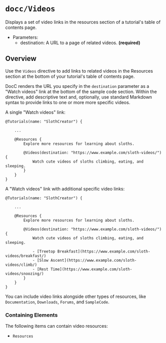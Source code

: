 # ``docc/Videos``

Displays a set of video links in the resources section of a tutorial's table of contents page.

- Parameters:
    - destination: A URL to a page of related videos. **(required)**

## Overview

Use the `Videos` directive to add links to related videos in the Resources section at the bottom of your tutorial's table of contents page.

DocC renders the URL you specify in the `destination` parameter as a "Watch videos" link at the bottom of the sample code section. Within the directive, add descriptive text and, optionally, use standard Markdown syntax to provide links to one or more more specific videos.


A single "Watch videos" link:

```
@Tutorials(name: "SlothCreator") {
    
    ...
    
    @Resources {
        Explore more resources for learning about sloths.

        @Videos(destination: "https://www.example.com/sloth-videos/") {
            Watch cute videos of sloths climbing, eating, and sleeping.
        }
    }
}
````

A "Watch videos" link with additional specific video links: 

```
@Tutorials(name: "SlothCreator") {
        
    ...
    
    @Resources {
        Explore more resources for learning about sloths.

        @Videos(destination: "https://www.example.com/sloth-videos/") {
            Watch cute videos of sloths climbing, eating, and sleeping.

            - [Treetop Breakfast](https://www.example.com/sloth-videos/breakfast/)
            - [Slow Ascent](https://www.example.com/sloth-videos/climb/)
            - [Rest Time](https://www.example.com/sloth-videos/snoozing/)
        }
    }
}
````

You can include video links alongside other types of resources, like ``Documentation``,  ``Downloads``, ``Forums``, and ``SampleCode``.

### Containing Elements

The following items can contain video resources:

* ``Resources``

<!-- Copyright (c) 2021 Apple Inc and the Swift Project authors. All Rights Reserved. -->
